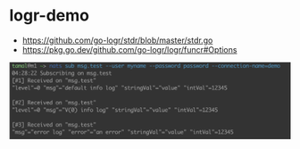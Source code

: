 # logr-demo

- https://github.com/go-logr/stdr/blob/master/stdr.go
- https://pkg.go.dev/github.com/go-logr/logr/funcr#Options

<img src="nats-logr.png">
